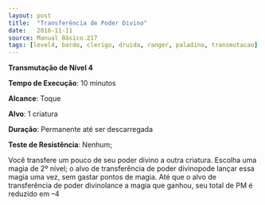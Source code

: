 ```yaml
---
layout: post
title:  "Transferência de Poder Divino"
date:   2016-11-11
source: Manual Básico.217
tags: [level4, bardo, clerigo, druida, ranger, paladino, transmutacao]
---
```


**Transmutação de Nível 4**

**Tempo de Execução**: 10 minutos

**Alcance**: Toque

**Alvo**: 1 criatura

**Duração**: Permanente até ser descarregada

**Teste de Resistência**: Nenhum;

Você transfere um pouco de seu poder divino a outra criatura. Escolha uma magia de 2º nível; o alvo de transferência de poder divinopode lançar essa magia uma vez, sem gastar pontos de magia.
Até que o alvo de transferência de poder divinolance a magia que ganhou, seu total de PM é reduzido em –4